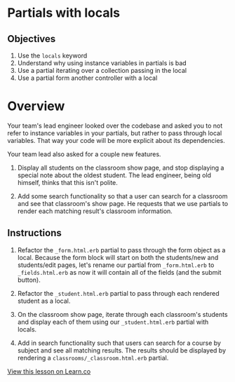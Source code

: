 # Partials with locals

## Objectives

1. Use the `locals` keyword
2. Understand why using instance variables in partials is bad
3. Use a partial iterating over a collection passing in the local
4. Use a partial form another controller with a local

# Overview
Your team's lead engineer looked over the codebase and asked you to not refer to instance variables in your partials, but rather to pass through local variables.  That way your code will be more explicit about its dependencies.  

Your team lead also asked for a couple new features.

1. Display all students on the classroom show page, and stop displaying a special note about the oldest student.  The lead engineer, being old himself, thinks that this isn't polite.

2. Add some search functionality so that a user can search for a classroom and see that classroom's show page.  He requests that we use partials to render each matching result's classroom information.

## Instructions

1. Refactor the `_form.html.erb` partial to pass through the form object as a local.  Because the form block will start on both the students/new and students/edit pages, let's rename our partial from `_form.html.erb` to `_fields.html.erb` as now it will contain all of the fields (and the submit button).

2. Refactor the `_student.html.erb` partial to pass through each rendered student as a local.

3. On the classroom show page, iterate through each classroom's students and display each of them using our `_student.html.erb` partial with locals.

3. Add in search functionality such that users can search for a course by subject and see all matching results.
The results should be displayed by rendering a `classrooms/_classroom.html.erb` partial.

<a href='https://learn.co/lessons/partial-locals-lab' data-visibility='hidden'>View this lesson on Learn.co</a>
